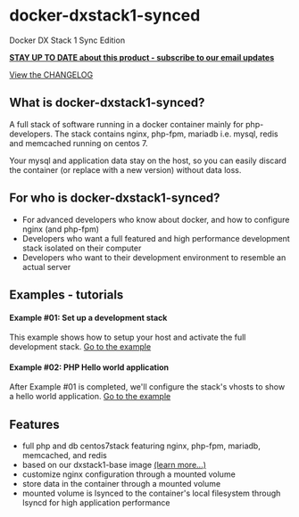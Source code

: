# docker-dxstack1-synced
Docker DX Stack 1 Sync Edition

**[STAY UP TO DATE about this product - subscribe to our email updates](http://eepurl.com/caYXEH)**

[View the CHANGELOG](doc/changelog.md)

## What is docker-dxstack1-synced?

A full stack of software running in a docker container mainly for php-developers. The stack contains
nginx, php-fpm, mariadb i.e. mysql, redis and memcached running on centos 7.


Your mysql and application data stay on the host, so you can easily discard the container (or replace with
a new version) without data loss.

## For who is docker-dxstack1-synced?

* For advanced developers who know about docker, and how to configure nginx (and php-fpm)
* Developers who want a full featured and high performance development stack isolated on their computer
* Developers who want to their development environment to resemble an actual server


## Examples - tutorials

#### Example #01: Set up a development stack

This example shows how to setup your host and activate the full development stack. 
[Go to the example](doc/examples/01-devstacksetup.md)

#### Example #02: PHP Hello world application

After Example #01 is completed, we'll configure the stack's vhosts to show a hello world application. 
[Go to the example](doc/examples/02-helloworld.md)

## Features

* full php and db  centos7stack featuring nginx, php-fpm, mariadb, memcached, and redis
* based on our dxstack1-base image [(learn more...)](https://github.com/24HOURSMEDIA/docker-dxstack1-base)
* customize nginx configuration through a mounted volume
* store data in the container through a mounted volume
* mounted volume is lsynced to the container's local filesystem through lsyncd for high application performance

